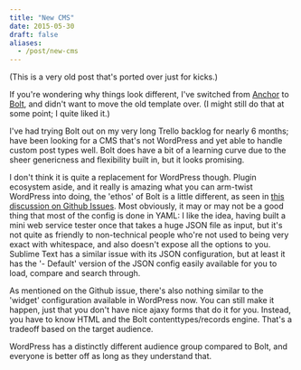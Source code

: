 ```yaml
---
title: "New CMS"
date: 2015-05-30
draft: false
aliases:
  - /post/new-cms
---
```


(This is a very old post that's ported over just for kicks.)

If you're wondering why things look different, I've switched from [Anchor](http://anchorcms.com/) to [Bolt](https://bolt.cm/), and didn't want to move the old template over. (I might still do that at some point; I quite liked it.)

I've had trying Bolt out on my very long Trello backlog for nearly 6 months; have been looking for a CMS that's not WordPress and yet able to handle custom post types well. Bolt does have a bit of a learning curve due to the sheer genericness and flexibility built in, but it looks promising.

I don't think it is quite a replacement for WordPress though. Plugin ecosystem aside, and it really is amazing what you can arm-twist WordPress into doing, the 'ethos' of Bolt is a little different, as seen in [this discussion on Github Issues](https://github.com/bolt/bolt/issues/954). Most obviously, it may or may not be a good thing that most of the config is done in YAML: I like the idea, having built a mini web service tester once that takes a huge JSON file as input, but it's not quite as friendly to non-technical people who're not used to being very exact with whitespace, and also doesn't expose all the options to you. Sublime Text has a similar issue with its JSON configuration, but at least it has the '- Default' version of the JSON config easily available for you to load, compare and search through.

As mentioned on the Github issue, there's also nothing similar to the 'widget' configuration available in WordPress now. You can still make it happen, just that you don't have nice ajaxy forms that do it for you. Instead, you have to know HTML and the Bolt contenttypes/records engine. That's a tradeoff based on the target audience.

WordPress has a distinctly different audience group compared to Bolt, and everyone is better off as long as they understand that.
